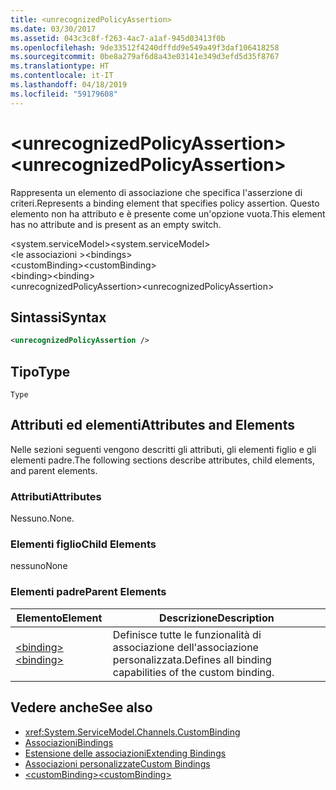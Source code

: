 ```yaml
---
title: <unrecognizedPolicyAssertion>
ms.date: 03/30/2017
ms.assetid: 043c3c8f-f263-4ac7-a1af-945d03413f0b
ms.openlocfilehash: 9de33512f4240dffdd9e549a49f3daf106418258
ms.sourcegitcommit: 0be8a279af6d8a43e03141e349d3efd5d35f8767
ms.translationtype: HT
ms.contentlocale: it-IT
ms.lasthandoff: 04/18/2019
ms.locfileid: "59179608"
---
```

# <a name="unrecognizedpolicyassertion"></a><span data-ttu-id="d26cd-101">\<unrecognizedPolicyAssertion></span><span class="sxs-lookup"><span data-stu-id="d26cd-101">\<unrecognizedPolicyAssertion></span></span>
<span data-ttu-id="d26cd-102">Rappresenta un elemento di associazione che specifica l'asserzione di criteri.</span><span class="sxs-lookup"><span data-stu-id="d26cd-102">Represents a binding element that specifies policy assertion.</span></span> <span data-ttu-id="d26cd-103">Questo elemento non ha attributo e è presente come un'opzione vuota.</span><span class="sxs-lookup"><span data-stu-id="d26cd-103">This element has no attribute and is present as an empty switch.</span></span>  
  
 <span data-ttu-id="d26cd-104">\<system.serviceModel></span><span class="sxs-lookup"><span data-stu-id="d26cd-104">\<system.serviceModel></span></span>  
<span data-ttu-id="d26cd-105">\<le associazioni ></span><span class="sxs-lookup"><span data-stu-id="d26cd-105">\<bindings></span></span>  
<span data-ttu-id="d26cd-106">\<customBinding></span><span class="sxs-lookup"><span data-stu-id="d26cd-106">\<customBinding></span></span>  
<span data-ttu-id="d26cd-107">\<binding></span><span class="sxs-lookup"><span data-stu-id="d26cd-107">\<binding></span></span>  
<span data-ttu-id="d26cd-108">\<unrecognizedPolicyAssertion></span><span class="sxs-lookup"><span data-stu-id="d26cd-108">\<unrecognizedPolicyAssertion></span></span>  
  
## <a name="syntax"></a><span data-ttu-id="d26cd-109">Sintassi</span><span class="sxs-lookup"><span data-stu-id="d26cd-109">Syntax</span></span>  
  
```xml  
<unrecognizedPolicyAssertion />
```  
  
## <a name="type"></a><span data-ttu-id="d26cd-110">Tipo</span><span class="sxs-lookup"><span data-stu-id="d26cd-110">Type</span></span>  
 `Type`  
  
## <a name="attributes-and-elements"></a><span data-ttu-id="d26cd-111">Attributi ed elementi</span><span class="sxs-lookup"><span data-stu-id="d26cd-111">Attributes and Elements</span></span>  
 <span data-ttu-id="d26cd-112">Nelle sezioni seguenti vengono descritti gli attributi, gli elementi figlio e gli elementi padre.</span><span class="sxs-lookup"><span data-stu-id="d26cd-112">The following sections describe attributes, child elements, and parent elements.</span></span>  
  
### <a name="attributes"></a><span data-ttu-id="d26cd-113">Attributi</span><span class="sxs-lookup"><span data-stu-id="d26cd-113">Attributes</span></span>  
 <span data-ttu-id="d26cd-114">Nessuno.</span><span class="sxs-lookup"><span data-stu-id="d26cd-114">None.</span></span>  
  
### <a name="child-elements"></a><span data-ttu-id="d26cd-115">Elementi figlio</span><span class="sxs-lookup"><span data-stu-id="d26cd-115">Child Elements</span></span>  
 <span data-ttu-id="d26cd-116">nessuno</span><span class="sxs-lookup"><span data-stu-id="d26cd-116">None</span></span>  
  
### <a name="parent-elements"></a><span data-ttu-id="d26cd-117">Elementi padre</span><span class="sxs-lookup"><span data-stu-id="d26cd-117">Parent Elements</span></span>  
  
|<span data-ttu-id="d26cd-118">Elemento</span><span class="sxs-lookup"><span data-stu-id="d26cd-118">Element</span></span>|<span data-ttu-id="d26cd-119">Descrizione</span><span class="sxs-lookup"><span data-stu-id="d26cd-119">Description</span></span>|  
|-------------|-----------------|  
|[<span data-ttu-id="d26cd-120">\<binding></span><span class="sxs-lookup"><span data-stu-id="d26cd-120">\<binding></span></span>](../../../../../docs/framework/misc/binding.md)|<span data-ttu-id="d26cd-121">Definisce tutte le funzionalità di associazione dell'associazione personalizzata.</span><span class="sxs-lookup"><span data-stu-id="d26cd-121">Defines all binding capabilities of the custom binding.</span></span>|  
  
## <a name="see-also"></a><span data-ttu-id="d26cd-122">Vedere anche</span><span class="sxs-lookup"><span data-stu-id="d26cd-122">See also</span></span>

- <xref:System.ServiceModel.Channels.CustomBinding>
- [<span data-ttu-id="d26cd-123">Associazioni</span><span class="sxs-lookup"><span data-stu-id="d26cd-123">Bindings</span></span>](../../../../../docs/framework/wcf/bindings.md)
- [<span data-ttu-id="d26cd-124">Estensione delle associazioni</span><span class="sxs-lookup"><span data-stu-id="d26cd-124">Extending Bindings</span></span>](../../../../../docs/framework/wcf/extending/extending-bindings.md)
- [<span data-ttu-id="d26cd-125">Associazioni personalizzate</span><span class="sxs-lookup"><span data-stu-id="d26cd-125">Custom Bindings</span></span>](../../../../../docs/framework/wcf/extending/custom-bindings.md)
- [<span data-ttu-id="d26cd-126">\<customBinding></span><span class="sxs-lookup"><span data-stu-id="d26cd-126">\<customBinding></span></span>](../../../../../docs/framework/configure-apps/file-schema/wcf/custombinding.md)
